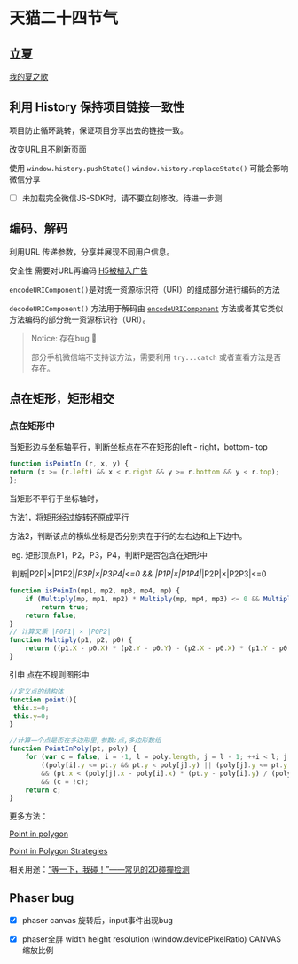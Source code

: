 # 天猫二十四节气

## 立夏 
[我的夏之歌](https://tm24.lxustudio.cn/)



## 利用 History 保持项目链接一致性
项目防止循环跳转，保证项目分享出去的链接一致。

[改变URL且不刷新页面](https://github.com/Sanchez3/MyProject/issues/5)

使用  `window.history.pushState()`  `window.history.replaceState()` 可能会影响微信分享

- [ ] 未加载完全微信JS-SDK时，请不要立刻修改。待进一步测



## 编码、解码

利用URL 传递参数，分享并展现不同用户信息。

安全性 需要对URL再编码 [H5被植入广告](https://github.com/Sanchez3/MyProject/tree/master/NBfuel#h5%E8%A2%AB%E6%A4%8D%E5%85%A5%E5%B9%BF%E5%91%8A)

`encodeURIComponent()`是对统一资源标识符（URI）的组成部分进行编码的方法

`decodeURIComponent()` 方法用于解码由 [`encodeURIComponent`](https://developer.mozilla.org/zh-CN/docs/Web/JavaScript/Reference/Global_Objects/encodeURIComponent) 方法或者其它类似方法编码的部分统一资源标识符（URI）。

> Notice: 存在bug :bug:
>
> 部分手机微信端不支持该方法，需要利用 `try...catch` 或者查看方法是否存在。



## 点在矩形，矩形相交

### 点在矩形中

当矩形边与坐标轴平行，判断坐标点在不在矩形的left - right，bottom- top

```javascript
function isPointIn (r, x, y) {
return (x >= (r.left) && x < r.right && y >= r.bottom && y < r.top);
};
```
当矩形不平行于坐标轴时，

方法1，将矩形经过旋转还原成平行

方法2，判断该点的横纵坐标是否分别夹在于行的左右边和上下边中。

​	eg. 矩形顶点P1，P2，P3，P4，判断P是否包含在矩形中

​		判断|P2P|×|P1P2|*|P3P|×|P3P4|<=0  &&  |P1P|×|P1P4|*|P2P|×|P2P3|<=0

```javascript
function isPoinIn(mp1, mp2, mp3, mp4, mp) {
    if (Multiply(mp, mp1, mp2) * Multiply(mp, mp4, mp3) <= 0 && Multiply(mp, mp4, mp1) * Multiply(mp, mp3, mp2) <= 0)
        return true;
    return false;
}
// 计算叉乘 |P0P1| × |P0P2| 
function Multiply(p1, p2, p0) {
    return ((p1.X - p0.X) * (p2.Y - p0.Y) - (p2.X - p0.X) * (p1.Y - p0.Y));
}
```

引申 点在不规则图形中

```JavaScript
//定义点的结构体
function point(){
 this.x=0;
 this.y=0;
}

//计算一个点是否在多边形里,参数:点,多边形数组
function PointInPoly(pt, poly) { 
    for (var c = false, i = -1, l = poly.length, j = l - 1; ++i < l; j = i) 
        ((poly[i].y <= pt.y && pt.y < poly[j].y) || (poly[j].y <= pt.y && pt.y < poly[i].y)) 
        && (pt.x < (poly[j].x - poly[i].x) * (pt.y - poly[i].y) / (poly[j].y - poly[i].y) + poly[i].x) 
        && (c = !c); 
    return c; 
}
```

更多方法：

[Point in polygon](https://en.wikipedia.org/wiki/Point_in_polygon)

[Point in Polygon Strategies](http://erich.realtimerendering.com/ptinpoly/)



相关用途：[“等一下，我碰！”——常见的2D碰撞检测 ](https://github.com/JChehe/blog/issues/8)



## Phaser bug

- [x] phaser canvas 旋转后，input事件出现bug
- [x] phaser全屏 width height  resolution (window.devicePixelRatio) CANVAS缩放比例

